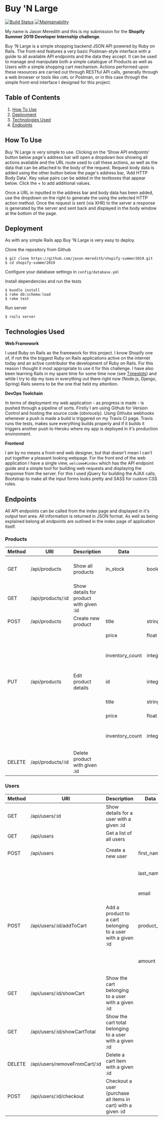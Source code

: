 # Buy 'N Large

[![Build Status](https://travis-ci.com/jason-meredith/shopify-summer2019.svg?branch=master)](https://travis-ci.com/jason-meredith/shopify-summer2019)
[![Maintainability](https://api.codeclimate.com/v1/badges/2f95f3276758914ba7f9/maintainability)](https://codeclimate.com/github/jason-meredith/shopify-summer2019/maintainability)

My name is Jason Meredith and this is my submission for the **Shopify Summer 2019 Developer Internship challenge**.

Buy 'N Large is a simple shopping backend JSON API powered by Ruby on Rails. The front-end features a very basic 
Postman-style interface with a guide to all available API endpoints and the data they accept. It can be used to manage
and manipulate both a simple catalogue of Products as well as Users with a simple shopping cart mechanism. Actions performed
upon these resources are carried out through RESTful API calls, generally through a web browser or tools like `cURL` or 
Postman, or in this case through the simple front-end interface I designed for this project.

## Table of Contents

1. [How To Use](#how-to-use)
2. [Deployment](#deployment)
3. [Technologies Used](#technologies-used)
4. [Endpoints](#endpoints)


## How To Use

Buy 'N Large is very simple to use. Clicking on the 'Show API endpoints' button below page's address bar will open a 
dropdown box showing all actions available and the URL route used to call these actions, as well as the data that can be
attached to the body of the request. Request body data is added using the other button below the page's address bar, 
'Add HTTP Body Data'. Key value pairs can be added in the textboxes that appear below. Click the + to add additional values.

Once a URL in inputted in the address bar and body data has been added, use the dropdown on the right to generate the 
using the selected HTTP action method. Once the request is sent (via XHR) to the server a response is generated by the 
server and sent back and displayed in the body window at the bottom of the page.

## Deployment

As with any simple Rails app Buy 'N Large is very easy to deploy.

Clone the repository from Github
```
$ git clone https://github.com/jason-meredith/shopify-summer2019.git
$ cd shopify-summer2019
```

Configure your database settings in `config/database.yml`

Install dependencies and run the tests
```
$ bundle install
$ rake db:schema:load
$ rake test
```

Run server
```
$ rails server
```


## Technologies Used

**Web Framework**

I used Ruby on Rails as the framework for this project. I know Shopify one of, if not the the biggest Ruby on Rails 
applications active on the internet today and an active contributor the development of Ruby on Rails. For this reason
I thought it most appropriate to use it for this challenge. I have also been learning Rails in my spare time
 for some time now (see [Timeslots](https://github.com/jason-meredith/timeslots)) and while I try to dip my toes
in everything out there right now (Node.js, Django, Spring) Rails seems to be the one that held my attention.

**DevOps Toolchain**

In terms of deployment my web application - as progress is made - is pushed through a pipeline of sorts. Firstly
I am using Github for Version Control and hosting the source code (obviously). Using Githubs webhooks whenever a
push is made a build is triggered on my Travis CI page. Travis runs the tests, makes sure everything builds properly
and if it builds it triggers another push to Heroku where my app is deployed in it's production environment.

**Frontend**

I am by no means a front-end web designer, but that doesn't mean I can't put together a pleasant looking webpage.
For the front end of the web application I have a single view, `welcome#index` which has the API endpoint guide and 
a simple tool for building web requests and displaying the response from the server. For this I used jQuery for
building the AJAX calls, Bootstrap to make all the input forms looks pretty and SASS for custom CSS rules.

## Endpoints

All API endpoints can be called from the index page and displayed in it's output text area. All information is returned
in JSON format. As well as being explained belong all endpoints are outlined in the index page of application itself.

### Products

| Method | URI               | Description                             | Data            |         |                              |
|--------|-------------------|-----------------------------------------|-----------------|---------|------------------------------|
| GET    | /api/products     | Show all products                       | in_stock        | boolean | Only show products in stock? |
| GET    | /api/products/:id | Show details for product with given :id |                 |         |                              |
| POST   | /api/products     | Create new product                      | title           | string  | Product name                 |
|        |                   |                                         | price           | float   | Cost of product              |
|        |                   |                                         | inventory_count | integer | How many are in stock        |
| PUT    | /api/products     | Edit product details                    | id              | integer | ID of product to be edited   |
|        |                   |                                         | title           | string  | Product name                 |
|        |                   |                                         | price           | float   | Cost of product              |
|        |                   |                                         | inventory_count | integer | How many are in stock        |
| DELETE | /api/products/:id | Delete product with given :id           |                 |         |                              |


### Users

| Method | URI                           | Description                                                   | Data       |         |                              |
|--------|-------------------------------|---------------------------------------------------------------|------------|---------|------------------------------|
| GET    | /api/users/:id                | Show details for a user with a given :id                      |            |         |                              |
| GET    | /api/users                    | Get a list of all users                                       |            |         |                              |
| POST   | /api/users                    | Create a new user                                             | first_name | string  | User first name              |
|        |                               |                                                               | last_name  | string  | User last name               |
|        |                               |                                                               | email      | string  | User email address           |
| POST   | /api/users/:id/addToCart      | Add a product to a cart belonging to a user with a given :id  | product_id | integer | ID of product to add to cart |
|        |                               |                                                               | amount     | integer | Amount of product to add     |
| GET    | /api/users/:id/showCart       | Show the cart belonging to a user with a given :id            |            |         |                              |
| GET    | /api/users/:id/showCartTotal  | Show the cart total belonging to a user with a given :id      |            |         |                              |
| DELETE | /api/users/removeFromCart/:id | Delete a cart item with a given :id                           |            |         |                              |
| POST   | /api/users/:id/checkout       | Checkout a user (purchase all items in cart) with a given :id |            |         |                              |
